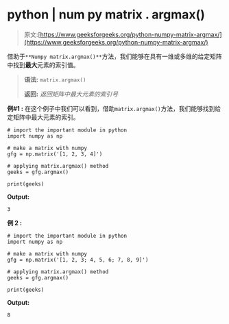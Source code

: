 # python | num py matrix . argmax()

> 原文:[https://www.geeksforgeeks.org/python-numpy-matrix-argmax/](https://www.geeksforgeeks.org/python-numpy-matrix-argmax/)

借助于`**Numpy matrix.argmax()**`方法，我们能够在具有一维或多维的给定矩阵中找到**最大**元素的索引值。

> **语法:** `matrix.argmax()`
> 
> **返回:** *返回矩阵中最大元素的索引号*

**例#1 :**
在这个例子中我们可以看到，借助`matrix.argmax()`方法，我们能够找到给定矩阵中最大元素的索引。

```
# import the important module in python
import numpy as np

# make a matrix with numpy
gfg = np.matrix('[1, 2, 3, 4]')

# applying matrix.argmax() method
geeks = gfg.argmax()

print(geeks)
```

**Output:**

```
3

```

**例 2 :**

```
# import the important module in python
import numpy as np

# make a matrix with numpy
gfg = np.matrix('[1, 2, 3; 4, 5, 6; 7, 8, 9]')

# applying matrix.argmax() method
geeks = gfg.argmax()

print(geeks)
```

**Output:**

```
8

```